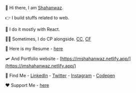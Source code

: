 👋 Hi there, I am [Shahanwaz](https://mshahanwaz.me).

👉‍ I build stuffs related to web.

📌 I do it mostly with React.

👨‍💻 Sometimes, I do CP alongside. [CC](https://www.codechef.com/users/nuliya), [CF](https://codeforces.com/profile/nuliya)

📄 Here is my Resume - [here](https://drive.google.com/file/d/1RFldluPiUXzuapkidvEPJ2n6SjOkFOPy/view?usp=sharing)

🛩️ And Portfolio website - [https://imshahanwaz.netlify.app/](https://imshahanwaz.netlify.app/)

🔎 Find Me - [LinkedIn](https://www.linkedin.com/in/mshahanwaz) - [Twitter](https://twitter.com/_mshahanwaz) - [Instagram](https://instagram.com/imshahanwaz) - [Codepen](https://codepen.io/mshahanwaz)

❤️ Support Me - [here](https://ko-fi.com/mshahanwaz)
